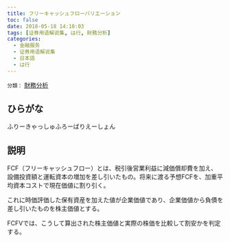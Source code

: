 ```yaml
---
title: フリーキャッシュフローバリエーション
toc: false
date: 2018-05-18 14:10:03
tags: [证券用语解说集, は行, 財務分析]
categories:
  - 金融服务
  - 证券用语解说集
  - 日本語
  - は行
---
```


`分類：` [財務分析](/tags/財務分析/)

## ひらがな

ふりーきゃっしゅふろーばりえーしょん

## 説明

FCF（フリーキャッシュフロー）とは、税引後営業利益に減価償却費を加え、 設備投資額と運転資本の増加を差し引いたもの。将来に渡る予想FCFを、加重平均資本コストで現在価値に割り引く。

これに時価評価した保有資産を加えた値が企業価値であり、企業価値から負債を差し引いたものを株主価値とする。

FCFVでは、こうして算出された株主価値と実際の株価を比較して割安かを判定する。
